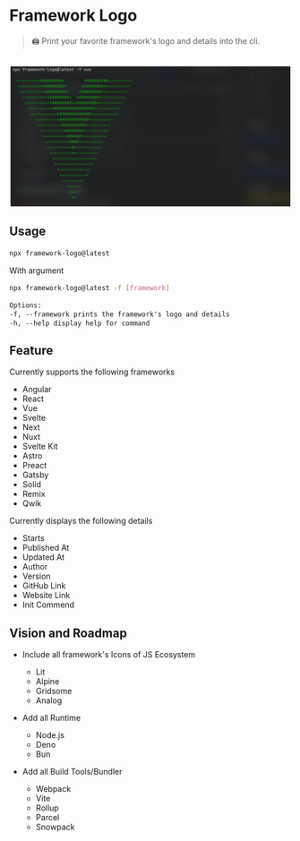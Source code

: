 # Framework Logo

> :printer: Print your favorite framework's logo and details into the cli.

<p align="center">
	<br>
	<img src="assets/screenshot.webp" width="500">
	<br>
</p>

## Usage

```sh
npx framework-logo@latest
```

With argument
``` sh
npx framework-logo@latest -f [framework]

```
    Options:
    -f, --framework prints the framework's logo and details
    -h, --help display help for command

## Feature

Currently supports the following frameworks

- Angular
- React
- Vue
- Svelte
- Next
- Nuxt
- Svelte Kit
- Astro
- Preact
- Gatsby
- Solid
- Remix
- Qwik

Currently displays the following details

- Starts
- Published At
- Updated At
- Author
- Version
- GitHub Link
- Website Link
- Init Commend

## Vision and Roadmap

- Include all framework's Icons of JS Ecosystem
	- Lit
	- Alpine
	- Gridsome
	- Analog

- Add all Runtime
	- Node.js
	- Deno
	- Bun
- Add all Build Tools/Bundler
	- Webpack
	- Vite
	- Rollup
	- Parcel
	- Snowpack

